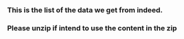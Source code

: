 ### This is the list of the data we get from indeed.
### Please unzip if intend to use the content in the zip
